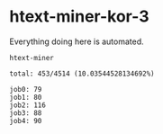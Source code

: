 # htext-miner-kor-3

Everything doing here is automated.

```
htext-miner

total: 453/4514 (10.03544528134692%)

job0: 79
job1: 80
job2: 116
job3: 88
job4: 90
```